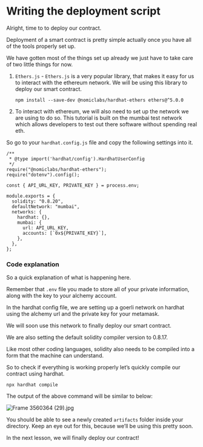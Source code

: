 ﻿# Writing the deployment script

Alright, time to to deploy our contract.

Deployment of a smart contract is pretty simple actually once you have all of the tools properly set up.

We have gotten most of the things set up already we just have to take care of two little things for now.

1. `Ethers.js` - `Ethers.js` is a very popular library, that makes it easy for us to interact with the ethereum network. We will be using this library to deploy our smart contract.
    ```
    npm install --save-dev @nomiclabs/hardhat-ethers ethers@^5.0.0
    ```

2. To interact with ethereum, we will also need to set up the network we are using to do so. This tutorial is built on the mumbai test network which allows developers to test out there software without spending real eth.

So go to your `hardhat.config.js` file and copy the following settings into it.

```
/**
 * @type import('hardhat/config').HardhatUserConfig
 */
require("@nomiclabs/hardhat-ethers");
require("dotenv").config();

const { API_URL_KEY, PRIVATE_KEY } = process.env;

module.exports = {
  solidity: "0.8.20",
  defaultNetwork: "mumbai",
  networks: {
    hardhat: {},
    mumbai: {
      url: API_URL_KEY,
      accounts: [`0x${PRIVATE_KEY}`],
    },
  },
};
```

### Code explanation

So a quick explanation of what is happening here.

Remember that `.env` file you made to store all of your private information, along with the key to your alchemy account.

In the hardhat config file, we are setting up a goerli network on hardhat using the alchemy url and the private key for your metamask.

We will soon use this network to finally deploy our smart contract.

We are also setting the default solidity compiler version to 0.8.17.

Like most other coding languages, solidity also needs to be compiled into a form that the machine can understand.

So to check if everything is working properly let’s quickly compile our contract using hardhat.

```
npx hardhat compile
```

The output of the above command will be similar to below:

![Frame 3560364 (29).jpg](https://github.com/0xmetaschool/Learning-Projects/blob/main/assests_for_all/Launch%20your%20own%20epic%20NFT%20place/2%20Writing%20smart%20contract/2.%20Writing%20the%20deployment%20script/Frame_3560364_(29).jpg?raw=true)

You should be able to see a newly created `artifacts` folder inside your directory. Keep an eye out for this, because we’ll be using this pretty soon. 

In the next lesson, we will finally deploy our contract!